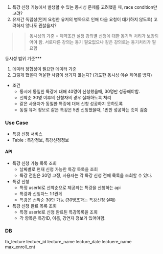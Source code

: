 1. 특강 신청 기능에서 발생할 수 있는 동시성 문제를 고려했을 때, race condition만 고려?
2. 유저간 독립성(먼저 요청한 유저의 병목으로 인해 다음 요청이 대기하지 않도록) 고려하지 않나도 괜찮을지?
>> 동시성의 기준 = 제약조건 설정
>> 강의별 신청에 대한 동기적 처리가 보장되어야 함.
>> 서로다른 강의는 동기 필요없으나 같은 강의로는 동기처리가 필요함

동시성 범위 기준***
1) 데이터 정합성이 필요한 데이터 기준
2) 그렇게 했을때 억울한 사람이 생기지 않는지? (과도한 동시성 이슈 제어를 방지)

- 조건
	- 동시에 동일한 특강에 대해 40명이 신청했을때, 30명만 성공해야함.
	- 선착순 30명 이후의 신청자의 경우 실패하도록 처리
	- 같은 사용자가 동일한 특강에 대해 신청 성공하지 못하도록
	- 동일 유저 정보로 같은 특강은 5번 신청했을때, 1번만 성공하는 것이 검증

### Use Case
- 특강 신청 서비스
- Table : 특강정보, 특강신청정보

#### API
- 특강 신청 가능 목록 조회
	- 날짜별로 현재 신청 가능한 특강 목록을 조회
	- 특강 전원은 30명 고정, 사용자는 각 특강 신청 전에 목록을 조회할 수 있다.
- 특강 신청
	- 특정 userId로 선착순으로 제공되는 특강을 신청하는 api
	- 특강과 신청자느 1:1관게
	- 특강은 선착순 30만 가능 (30명초과는 특강신청 실패)
- 특강 신청 완료 목록 조회
	- 특정 userId로 신청 완료된 특강목록을 조회
	- 각 항목은 특강ID, 이름, 강연자 정보가 있어야함.

### DB
tb_lecture
lectuer_id
lecture_name
lecture_date
lectuere_name
max_enroll_cnt